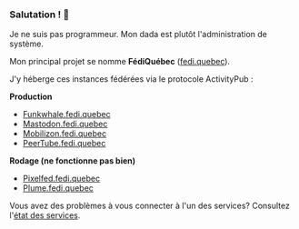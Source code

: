 ### Salutation ! 👋

Je ne suis pas programmeur. Mon dada est plutôt l'administration de système.

Mon principal projet se nomme **FédiQuébec** ([fedi.quebec](https://fedi.quebec)).

J'y héberge ces instances fédérées via le protocole ActivityPub :

**Production**

* [Funkwhale.fedi.quebec](https://funkwhale.fedi.quebec)
* [Mastodon.fedi.quebec](https://mastodon.fedi.quebec)
* [Mobilizon.fedi.quebec](https://mobilizon.fedi.quebec)
* [PeerTube.fedi.quebec](https://peertube.fedi.quebec)

**Rodage (ne fonctionne pas bien)**

* [Pixelfed.fedi.quebec](https://pixelfed.fedi.quebec)
* [Plume.fedi.quebec](https://plume.fedi.quebec)

Vous avez des problèmes à vous connecter à l'un des services? 
Consultez l'[état des services](https://uptime.fedi.quebec).
